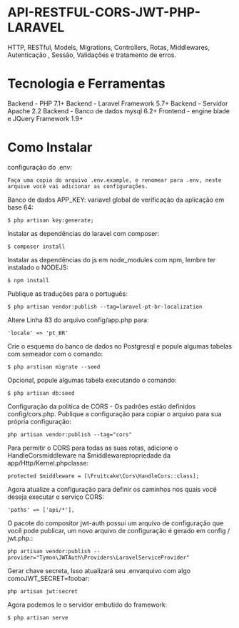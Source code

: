 # API-RESTFUL-CORS-JWT-PHP-LARAVEL
HTTP, RESTful, Models, Migrations, Controllers, Rotas, Middlewares, Autenticação , Sessão, Validações e tratamento de erros.


# Tecnologia e Ferramentas
Backend - PHP 7.1+ Backend - Laravel Framework 5.7+ Backend - Servidor Apache 2.2 Backend - Banco de dados mysql 6.2+ Frontend - engine blade e JQuery Framework 1.9+

# Como Instalar

configuração do .env:
 ```shell
Faça uma copia do arquivo .env.example, e renomear para .env, neste arquivo você vai adicionar as configurações.
```

Banco de dados APP_KEY: variavel global de verificação da aplicação em base 64:
 ```shell 
$ php artisan key:generate;
```

Instalar as dependências do laravel com composer: 
 ```shell
$ composer install
```

Instalar as dependências do js em node_modules com npm, lembre ter instalado o NODEJS: 
 ```shell
$ npm install
```

Publique as traduções para o português: 
 ```shell
$ php artisan vendor:publish --tag=laravel-pt-br-localization
```

Altere Linha 83 do arquivo config/app.php para:
 ```shell
'locale' => 'pt_BR'
```

Crie o esquema do banco de dados no Postgresql e popule algumas tabelas com semeador com o comando:
 ```shell
$ php arstisan migrate --seed
```

Opcional, popule algumas tabela executando o comando:
 ```shell
$ php artisan db:seed 
```

Configuração da politica de CORS - Os padrões estão definidos config/cors.php. Publique a configuração para copiar o arquivo para sua própria configuração:
```shell
php artisan vendor:publish --tag="cors"
```

Para permitir o CORS para todas as suas rotas, adicione o HandleCorsmiddleware na $middlewarepropriedade da app/Http/Kernel.phpclasse:
```shell
protected $middleware = [\Fruitcake\Cors\HandleCors::class];
```

Agora atualize a configuração para definir os caminhos nos quais você deseja executar o serviço CORS:
```shell
'paths' => ['api/*'],
```
O pacote do compositor jwt-auth possui um arquivo de configuração que você pode publicar,
um novo arquivo de configuração é gerado em config / jwt.php.:
```shell
php artisan vendor:publish --provider="Tymon\JWTAuth\Providers\LaravelServiceProvider"
```

Gerar chave secreta, Isso atualizará seu .envarquivo com algo comoJWT_SECRET=foobar:
```shell
php artisan jwt:secret
```

Agora podemos le o servidor embutido do framework: 
 ```shell
$ php artisan serve
```
